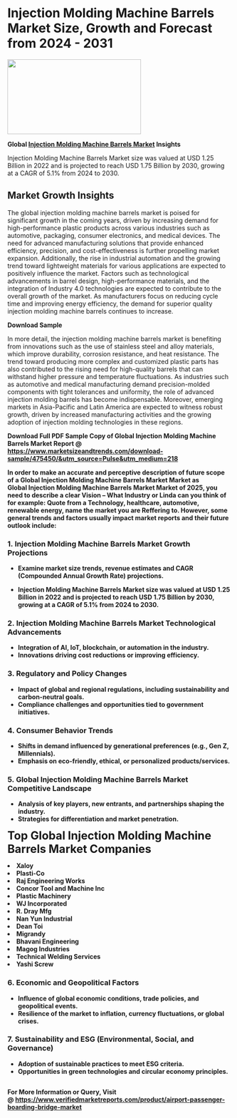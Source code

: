 <H1>Injection Molding Machine Barrels Market Size, Growth and Forecast from 2024 - 2031</H1><img class="aligncenter size-medium wp-image-584254" src="https://thirdeyenews.in/wp-content/uploads/2024/09/Global-Market-Research-300x168.jpeg" alt="" width="300" height="168" /><p><strong>Global&nbsp;<a href="https://www.marketsizeandtrends.com/download-sample/475450/&amp;utm_source=Pulse&amp;utm_medium=218">Injection Molding Machine Barrels Market</a> Insights</strong></p><p>Injection Molding Machine Barrels Market size was valued at USD 1.25 Billion in 2022 and is projected to reach USD 1.75 Billion by 2030, growing at a CAGR of 5.1% from 2024 to 2030.</p><p><h2>Market Growth Insights</h2> <p>The global injection molding machine barrels market is poised for significant growth in the coming years, driven by increasing demand for high-performance plastic products across various industries such as automotive, packaging, consumer electronics, and medical devices. The need for advanced manufacturing solutions that provide enhanced efficiency, precision, and cost-effectiveness is further propelling market expansion. Additionally, the rise in industrial automation and the growing trend toward lightweight materials for various applications are expected to positively influence the market. Factors such as technological advancements in barrel design, high-performance materials, and the integration of Industry 4.0 technologies are expected to contribute to the overall growth of the market. As manufacturers focus on reducing cycle time and improving energy efficiency, the demand for superior quality injection molding machine barrels continues to increase.</p> <p><strong>Download Sample</strong></p> <p>In more detail, the injection molding machine barrels market is benefiting from innovations such as the use of stainless steel and alloy materials, which improve durability, corrosion resistance, and heat resistance. The trend toward producing more complex and customized plastic parts has also contributed to the rising need for high-quality barrels that can withstand higher pressure and temperature fluctuations. As industries such as automotive and medical manufacturing demand precision-molded components with tight tolerances and uniformity, the role of advanced injection molding barrels has become indispensable. Moreover, emerging markets in Asia-Pacific and Latin America are expected to witness robust growth, driven by increased manufacturing activities and the growing adoption of injection molding technologies in these regions.</p> <p><strong></p><p><span class=""><strong>Download Full PDF Sample Copy of Global Injection Molding Machine Barrels Market Report</strong> @ <a href="https://www.marketsizeandtrends.com/download-sample/475450/&amp;utm_source=Pulse&amp;utm_medium=218" target="_blank">https://www.marketsizeandtrends.com/download-sample/475450/&amp;utm_source=Pulse&amp;utm_medium=218</a></span></p><p>In order to make an accurate and perceptive description of future scope of a Global&nbsp;Injection Molding Machine Barrels Market Market as Global&nbsp;Injection Molding Machine Barrels Market Market of 2025, you need to describe a clear Vision &ndash; What Industry or Linda can you think of for example: Quote from a Technology, healthcare, automotive, renewable energy, name the market you are Reffering to. However, some general trends and factors usually impact market reports and their future outlook include:</p><h3>1.&nbsp;<strong>Injection Molding Machine Barrels Market Growth Projections</strong></h3><ul><li>Examine market size trends, revenue estimates and CAGR (Compounded Annual Growth Rate) projections.</li><li><p>Injection Molding Machine Barrels Market size was valued at USD 1.25 Billion in 2022 and is projected to reach USD 1.75 Billion by 2030, growing at a CAGR of 5.1% from 2024 to 2030.</p></li></ul><h3>2.&nbsp;<strong>Injection Molding Machine Barrels Market Technological Advancements</strong></h3><ul><li>Integration of AI, IoT, blockchain, or automation in the industry.</li><li>Innovations driving cost reductions or improving efficiency.</li></ul><h3>3.&nbsp;<strong>Regulatory and Policy Changes</strong></h3><ul><li>Impact of global and regional regulations, including sustainability and carbon-neutral goals.</li><li>Compliance challenges and opportunities tied to government initiatives.</li></ul><h3>4.&nbsp;<strong>Consumer Behavior Trends</strong></h3><ul><li>Shifts in demand influenced by generational preferences (e.g., Gen Z, Millennials).</li><li>Emphasis on eco-friendly, ethical, or personalized products/services.</li></ul><h3>5.&nbsp;<strong>Global Injection Molding Machine Barrels Market Competitive Landscape</strong></h3><ul><li>Analysis of key players, new entrants, and partnerships shaping the industry.</li><li>Strategies for differentiation and market penetration.</li></ul><p data-pm-slice="1 1 []"><span style="color: inherit; font-family: inherit; font-size: 25px;">Top Global Injection Molding Machine Barrels Market Companies</span></p><div class="" data-test-id=""><p><li>Xaloy</li><li> Plasti-Co</li><li> Raj Engineering Works</li><li> Concor Tool and Machine Inc</li><li> Plastic Machinery</li><li> WJ Incorporated</li><li> R. Dray Mfg</li><li> Nan Yun Industrial</li><li> Dean Toi</li><li> Migrandy</li><li> Bhavani Engineering</li><li> Magog Industries</li><li> Technical Welding Services</li><li> Yashi Screw</li></p></div><h3>6.&nbsp;<strong>Economic and Geopolitical Factors</strong></h3><ul><li>Influence of global economic conditions, trade policies, and geopolitical events.</li><li>Resilience of the market to inflation, currency fluctuations, or global crises.</li></ul><h3>7.&nbsp;<strong>Sustainability and ESG (Environmental, Social, and Governance)</strong></h3><ul><li>Adoption of sustainable practices to meet ESG criteria.</li><li>Opportunities in green technologies and circular economy principles.</li></ul><h2><strong style="font-size: 14px;">For More Information or Query, Visit @&nbsp;</strong><a style="background-color: #ffffff; font-size: 14px;" href="https://www.marketsizeandtrends.com/report/injection-molding-machine-barrels-market/" target="_blank">https://www.verifiedmarketreports.com/product/airport-passenger-boarding-bridge-market</a></h2>
